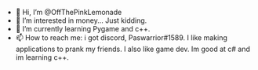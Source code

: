- 👋 Hi, I’m @OffThePinkLemonade
- 👀 I’m interested in money... Just kidding.
- 🌱 I’m currently learning Pygame and c++.
- 📫 How to reach me: i got discord, Paswarrior#1589.
I like making applications to prank my friends.
I also like game dev.
Im good at c# and im learning c++.

<!---
OffThePinkLemonade/OffThePinkLemonade is a ✨ special ✨ repository because its `README.md` (this file) appears on your GitHub profile.
You can click the Preview link to take a look at your changes.
--->
